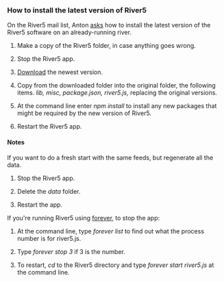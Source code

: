 ### How to install the latest version of River5

On the River5 mail list, Anton <a href="https://groups.google.com/forum/?fromgroups#!topic/river5/6vraWxnIp2A">asks</a> how to install the latest version of the River5 software on an already-running river.

1. Make a copy of the River5 folder, in case anything goes wrong. 

2. Stop the River5 app.

3. <a href="https://github.com/scripting/river5/archive/master.zip">Download</a> the newest version. 

4. Copy from the downloaded folder into the original folder, the following items. <i>lib, misc, package.json, river5.js,</i> replacing the original versions.

6. At the command line enter <i>npm install</i> to install any new packages that might be required by the new version of River5.

7. Restart the River5 app.

#### Notes

If you want to do a fresh start with the same feeds, but regenerate all the data.

1. Stop the River5 app.  

2. Delete the <i>data</i> folder. 

3. Restart the app.

If you're running River5 using <a href="https://github.com/foreverjs/forever">forever</a>, to stop the app:

1. At the command line, type <i>forever list</i> to find out what the process number is for river5.js. 

2. Type <i>forever stop 3</i> if 3 is the number. 

3. To restart, <i>cd</i> to the River5 directory and type <i>forever start river5.js</i> at the command line.

